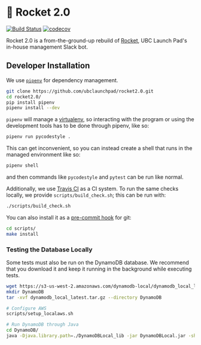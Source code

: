 # 🚀 Rocket 2.0

[![Build Status](https://travis-ci.org/ubclaunchpad/rocket2.0.svg?branch=master)](https://travis-ci.org/ubclaunchpad/rocket2.0)
[![codecov](https://codecov.io/gh/ubclaunchpad/rocket2.0/branch/master/graph/badge.svg)](https://codecov.io/gh/ubclaunchpad/rocket2.0)

Rocket 2.0 is a from-the-ground-up rebuild of [Rocket](https://github.com/ubclaunchpad/rocket),
UBC Launch Pad's in-house management Slack bot.

## Developer Installation

We use [`pipenv`](https://pipenv.readthedocs.io/en/latest/) for dependency management.

```bash
git clone https://github.com/ubclaunchpad/rocket2.0.git
cd rocket2.0/
pip install pipenv
pipenv install --dev
```

`pipenv` will manage a [virtualenv](https://virtualenv.pypa.io/en/stable/),
so interacting with the program or using the development tools has to be done
through pipenv, like so:

```bash
pipenv run pycodestyle .
```

This can get inconvenient, so you can instead create a shell that runs in the managed
environment like so:

```bash
pipenv shell
```

and then commands like `pycodestyle` and `pytest` can be run like normal.

Additionally, we use [Travis CI](https://travis-ci.org/ubclaunchpad/rocket2.0) as
a CI system. To run the same checks locally, we provide `scripts/build_check.sh`;
this can be run with:

```bash
./scripts/build_check.sh
```

You can also install it as a
[pre-commit hook](https://git-scm.com/book/en/v2/Customizing-Git-Git-Hooks) for git:

```bash
cd scripts/
make install
```

### Testing the Database Locally

Some tests must also be run on the DynamoDB database. We recommend that you
download it and keep it running in the background while executing tests.

```bash
wget https://s3-us-west-2.amazonaws.com/dynamodb-local/dynamodb_local_latest.tar.gz
mkdir DynamoDB
tar -xvf dynamodb_local_latest.tar.gz --directory DynamoDB

# Configure AWS
scripts/setup_localaws.sh

# Run DynamoDB through Java
cd DynamoDB/
java -Djava.library.path=./DynamoDBLocal_lib -jar DynamoDBLocal.jar -sharedDb
```
